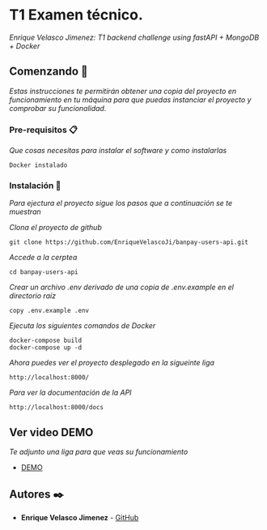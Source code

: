 # T1 Examen técnico.

_Enrique Velasco Jimenez: T1 backend challenge using fastAPI + MongoDB + Docker_

## Comenzando 🚀

_Estas instrucciones te permitirán obtener una copia del proyecto en funcionamiento en tu máquina para que puedas instanciar el proyecto y comprobar su funcionalidad._


### Pre-requisitos 📋

_Que cosas necesitas para instalar el software y como instalarlas_

```
Docker instalado
```

### Instalación 🔧

_Para ejectura el proyecto sigue los pasos que a continuación se te muestran_

_Clona el proyecto de github_

```
git clone https://github.com/EnriqueVelascoJi/banpay-users-api.git
```

_Accede a la cerptea_

```
cd banpay-users-api
```

_Crear un archivo .env derivado de una copia de .env.example en el directorio raíz_

```
copy .env.example .env
```

_Ejecuta los siguientes comandos de Docker_

```
docker-compose build
docker-compose up -d
```


_Ahora puedes ver el proyecto desplegado en la sigueinte liga_

```
http://localhost:8000/
```

_Para ver la documentación de la API_

```
http://localhost:8000/docs
```

## Ver video DEMO 

_Te adjunto una liga para que veas su funcionamiento_

* [DEMO](https://drive.google.com/file/d/1HKagMB-g7gmxL65fwcTSr4xOtH04OLup/view?usp=drive_link)



## Autores ✒️

* **Enrique Velasco Jimenez** - [GitHub](https://github.com/EnriqueVelascoJi)